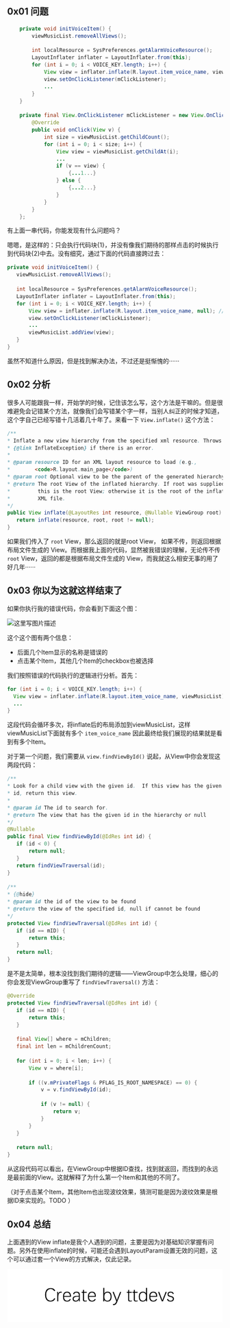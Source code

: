 
## 0x01 问题

``` java
    private void initVoiceItem() {
        viewMusicList.removeAllViews();
        
        int localResource = SysPreferences.getAlarmVoiceResource();
        LayoutInflater inflater = LayoutInflater.from(this);
        for (int i = 0; i < VOICE_KEY.length; i++) {
            View view = inflater.inflate(R.layout.item_voice_name, viewMusicList); // TODO: 2017/2/10
            view.setOnClickListener(mClickListener);
            ...
        }
    }

    private final View.OnClickListener mClickListener = new View.OnClickListener() {
        @Override
        public void onClick(View v) {
            int size = viewMusicList.getChildCount();
            for (int i = 0; i < size; i++) {
                View view = viewMusicList.getChildAt(i);
                ...
                if (v == view) {
                    {...1...}
                } else {
                    {...2...}
                }
            }
        }
    };
```

有上面一串代码，你能发现有什么问题吗？

嗯嗯，是这样的：只会执行代码块{1}，并没有像我们期待的那样点击的时候执行到代码块{2}中去。没有细究，通过下面的代码直接跨过去：

``` java
private void initVoiceItem() {
   viewMusicList.removeAllViews();
   
   int localResource = SysPreferences.getAlarmVoiceResource();
   LayoutInflater inflater = LayoutInflater.from(this);
   for (int i = 0; i < VOICE_KEY.length; i++) {
       View view = inflater.inflate(R.layout.item_voice_name, null); // TODO: 2017/2/10
       view.setOnClickListener(mClickListener);
       ...
       viewMusicList.addView(view);
   }
}
```

虽然不知道什么原因，但是找到解决办法，不过还是挺惭愧的······


## 0x02 分析

很多人可能跟我一样，开始学的时候，记住该怎么写，这个方法是干嘛的。但是很难避免会记错某个方法，就像我们会写错某个字一样，当别人纠正的时候才知道，这个字自己已经写错十几活着几十年了。来看一下 `View.inflate()` 这个方法：

``` java
/**
* Inflate a new view hierarchy from the specified xml resource. Throws
* {@link InflateException} if there is an error.
* 
* @param resource ID for an XML layout resource to load (e.g.,
*        <code>R.layout.main_page</code>)
* @param root Optional view to be the parent of the generated hierarchy.
* @return The root View of the inflated hierarchy. If root was supplied,
*         this is the root View; otherwise it is the root of the inflated
*         XML file.
*/
public View inflate(@LayoutRes int resource, @Nullable ViewGroup root) {
   return inflate(resource, root, root != null);
}
```

如果我们传入了 `root` View，那么返回的就是root View， 如果不传，则返回根据布局文件生成的 View。而根据我上面的代码，显然被我错误的理解，无论传不传 `root` View，返回的都是根据布局文件生成的 View，而我就这么相安无事的用了好几年······


## 0x03 你以为这就这样结束了

如果你执行我的错误代码，你会看到下面这个图：

![这里写图片描述](http://img.blog.csdn.net/20170212223305559?watermark/2/text/aHR0cDovL2Jsb2cuY3Nkbi5uZXQvdHRkZXZz/font/5a6L5L2T/fontsize/400/fill/I0JBQkFCMA==/dissolve/70/gravity/SouthEast)

这个这个图有两个信息：

- 后面几个Item显示的名称是错误的
- 点击某个Item，其他几个Item的checkbox也被选择

我们按照错误的代码执行的逻辑进行分析。首先：

``` java
for (int i = 0; i < VOICE_KEY.length; i++) {
  View view = inflater.inflate(R.layout.item_voice_name, viewMusicList);
  ...
}
```

这段代码会循环多次，将inflate后的布局添加到viewMusicList，这样viewMusicList下面就有多个 `item_voice_name` 因此最终给我们展现的结果就是看到有多个Item。

对于第一个问题，我们需要从 `view.findViewById()` 说起，从View中你会发现这两段代码：

``` java
/**
* Look for a child view with the given id.  If this view has the given
* id, return this view.
*
* @param id The id to search for.
* @return The view that has the given id in the hierarchy or null
*/
@Nullable
public final View findViewById(@IdRes int id) {
   if (id < 0) {
       return null;
   }
   return findViewTraversal(id);
}

/**
* {@hide}
* @param id the id of the view to be found
* @return the view of the specified id, null if cannot be found
*/
protected View findViewTraversal(@IdRes int id) {
   if (id == mID) {
       return this;
   }
   return null;
}
```

是不是太简单，根本没找到我们期待的逻辑——ViewGroup中怎么处理，细心的你会发现ViewGroup重写了 `findViewTraversal()` 方法：

``` java
@Override
protected View findViewTraversal(@IdRes int id) {
   if (id == mID) {
       return this;
   }

   final View[] where = mChildren;
   final int len = mChildrenCount;

   for (int i = 0; i < len; i++) {
       View v = where[i];

       if ((v.mPrivateFlags & PFLAG_IS_ROOT_NAMESPACE) == 0) {
           v = v.findViewById(id);

           if (v != null) {
               return v;
           }
       }
   }

   return null;
}
```

从这段代码可以看出，在ViewGroup中根据ID查找，找到就返回，而找到的永远是最前面的View。这就解释了为什么第一个Item和其他的不同了。

（对于点击某个Item，其他Item也出现波纹效果，猜测可能是因为波纹效果是根据ID来实现的。TODO ）


## 0x04 总结

上面遇到的View inflate是我个人遇到的问题，主要是因为对基础知识掌握有问题。另外在使用inflate的时候，可能还会遇到LayoutParam设置无效的问题，这个可以通过套一个View的方式解决，仅此记录。 

![Create by ttdevs](https://raw.githubusercontent.com/ttdevs/ttdevs.github.io/common/images/logo.png)


